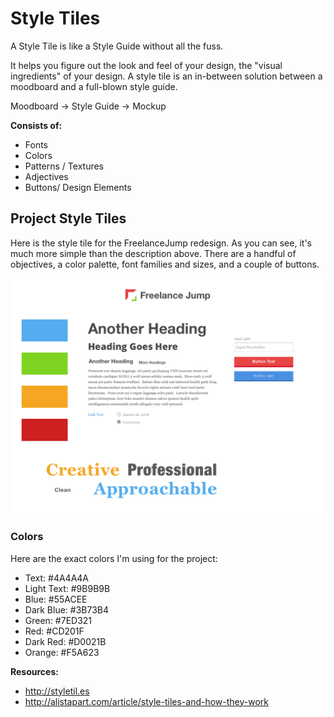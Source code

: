 # Style Tiles
A Style Tile is like a Style Guide without all the fuss.

It helps you figure out the look and feel of your design, the "visual ingredients" of your design.
A style tile is an in-between solution between a moodboard and a full-blown style guide.

Moodboard → Style Guide → Mockup

**Consists of:**
- Fonts
- Colors
- Patterns / Textures
- Adjectives
- Buttons/ Design Elements


## Project Style Tiles

Here is the style tile for the FreelanceJump redesign. As you can see, it's much more simple than the description above. There are a handful of objectives, a color palette, font families and sizes, and a couple of buttons.

![](Style-Tile.png)

### Colors 

Here are the exact colors I'm using for the project:

- Text:   #4A4A4A
- Light Text: #9B9B9B
- Blue:   #55ACEE
- Dark Blue: #3B73B4
- Green:  #7ED321
- Red:    #CD201F
- Dark Red: #D0021B
- Orange: #F5A623


**Resources:**
- http://styletil.es
- http://alistapart.com/article/style-tiles-and-how-they-work

